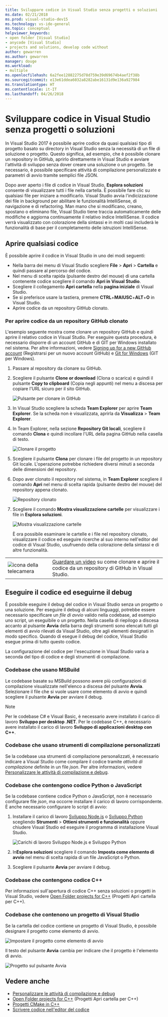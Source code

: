 ```yaml
---
title: Sviluppare codice in Visual Studio senza progetti o soluzioni
ms.date: 02/21/2018
ms.prod: visual-studio-dev15
ms.technology: vs-ide-general
ms.topic: conceptual
helpviewer_keywords:
- open folder [Visual Studio]
- anycode [Visual Studio]
- projects and solutions, develop code without
author: gewarren
ms.author: gewarren
manager: douge
ms.workload:
- multiple
ms.openlocfilehash: 6a2fee12882275d78d759e39d69674b4aef2f38b
ms.sourcegitcommit: e13e61ddea6032a8282abe16131d9e136a927984
ms.translationtype: HT
ms.contentlocale: it-IT
ms.lasthandoff: 04/26/2018
---
```

# <a name="develop-code-in-visual-studio-without-projects-or-solutions"></a>Sviluppare codice in Visual Studio senza progetti o soluzioni

In Visual Studio 2017 è possibile aprire codice da quasi qualsiasi tipo di progetto basato su directory in Visual Studio senza la necessità di un file di soluzione o progetto. Questo significa, ad esempio, che è possibile clonare un repository in GitHub, aprirlo direttamente in Visual Studio e avviare l'attività di sviluppo senza dover creare una soluzione o un progetto. Se necessario, è possibile specificare attività di compilazione personalizzate e parametri di avvio tramite semplici file JSON.

Dopo aver aperto i file di codice in Visual Studio, **Esplora soluzioni** consente di visualizzare tutti i file nella cartella. È possibile fare clic su qualsiasi file per iniziare a modificarlo. Visual Studio avvia l'indicizzazione dei file in background per abilitare le funzionalità IntelliSense, di navigazione e di refactoring. Man mano che si modificano, creano, spostano o eliminano file, Visual Studio tiene traccia automaticamente delle modifiche e aggiorna continuamente il relativo indice IntelliSense. Il codice verrà visualizzato con colorazione della sintassi e in molti casi includerà le funzionalità di base per il completamento delle istruzioni IntelliSense.

## <a name="open-any-code"></a>Aprire qualsiasi codice

È possibile aprire il codice in Visual Studio in uno dei modi seguenti:

- Nella barra dei menu di Visual Studio scegliere **File** > **Apri** > **Cartella** e quindi passare al percorso del codice.
- Nel menu di scelta rapida (pulsante destro del mouse) di una cartella contenente codice scegliere il comando **Apri in Visual Studio**.
- Scegliere il collegamento **Apri cartella** nella **pagina iniziale** di Visual Studio.
- Se si preferisce usare la tastiera, premere **CTRL**+**MAIUSC**+**ALT**+**O** in Visual Studio.
- Aprire codice da un repository GitHub clonato.

### <a name="to-open-code-from-a-cloned-github-repo"></a>Per aprire codice da un repository GitHub clonato

L'esempio seguente mostra come clonare un repository GitHub e quindi aprire il relativo codice in Visual Studio. Per eseguire questa procedura, è necessario disporre di un account GitHub e di GIT per Windows installato nel sistema. Per altre informazioni, vedere [Signing up for a new GitHub account](https://help.github.com/articles/signing-up-for-a-new-github-account/) (Registrarsi per un nuovo account GitHub) e [Git for Windows](https://git-for-windows.github.io/) (GIT per Windows).

1. Passare al repository da clonare su GitHub.

1. Scegliere il pulsante **Clone or download** (Clona o scarica) e quindi il pulsante **Copy to clipboard** (Copia negli appunti) nel menu a discesa per copiare l'URL sicuro per il sito GitHub.

   ![Pulsante per clonare in GitHub](./media/VSIDE_Code_Clone.png)

1. In Visual Studio scegliere la scheda **Team Explorer** per aprire **Team Explorer**. Se la scheda non è visualizzata, aprirla da **Visualizza** > **Team Explorer**.

1. In Team Explorer, nella sezione **Repository Git locali**, scegliere il comando **Clona** e quindi incollare l'URL della pagina GitHub nella casella di testo.

   ![Clonare il progetto](./media/VSIDE_Code_Clone2.png)

1. Scegliere il pulsante **Clona** per clonare i file del progetto in un repository Git locale. L'operazione potrebbe richiedere diversi minuti a seconda delle dimensioni del repository.

1. Dopo aver clonato il repository nel sistema, in **Team Explorer** scegliere il comando **Apri** nel menu di scelta rapida (pulsante destro del mouse) del repository appena clonato.

   ![Repository clonato](./media/VSIDE_Code_Clone3.png)

1. Scegliere il comando **Mostra visualizzazione cartelle** per visualizzare i file in **Esplora soluzioni**.

   ![Mostra visualizzazione cartelle](./media/VSIDE_Code_Clone3_show.png)

   È ora possibile esaminare le cartelle e i file nel repository clonato, visualizzare il codice ed eseguire ricerche al suo interno nell'editor del codice di Visual Studio, usufruendo della colorazione della sintassi e di altre funzionalità.

|         |         |
|---------|---------|
|  ![icona della telecamera](../install/media/video-icon.png "Guardare un video")|    [Guardare un video](https://mva.microsoft.com/en-us/training-courses/getting-started-with-visual-studio-2017-17798?l=lp3TOKD6D_6711787171) su come clonare e aprire il codice da un repository di GitHub in Visual Studio. |

## <a name="run-and-debug-your-code"></a>Eseguire il codice ed eseguirne il debug

È possibile eseguire il debug del codice in Visual Studio senza un progetto o una soluzione. Per eseguire il debug di alcuni linguaggi, potrebbe essere necessario specificare un *file di avvio* valido nella codebase, ad esempio uno script, un eseguibile o un progetto. Nella casella di riepilogo a discesa accanto al pulsante **Avvia** della barra degli strumenti sono elencati tutti gli elementi di avvio rilevati da Visual Studio, oltre agli elementi designati in modo specifico. Quando di esegue il debug del codice, Visual Studio esegue prima di tutto questo codice.

La configurazione del codice per l'esecuzione in Visual Studio varia a seconda del tipo di codice e degli strumenti di compilazione.

### <a name="codebases-that-use-msbuild"></a>Codebase che usano MSBuild

Le codebase basate su MSBuild possono avere più configurazioni di compilazione visualizzate nell'elenco a discesa del pulsante **Avvia**. Selezionare il file che si vuole usare come elemento di avvio e quindi scegliere il pulsante **Avvia** per avviare il debug.

> [!NOTE]
> Per le codebase C# e Visual Basic, è necessario avere installato il carico di lavoro **Sviluppo per desktop .NET**. Per le codebase C++, è necessario avere installato il carico di lavoro **Sviluppo di applicazioni desktop con C++**.

### <a name="codebases-that-use-custom-build-tools"></a>Codebase che usano strumenti di compilazione personalizzati

Se la codebase usa strumenti di compilazione personalizzati, è necessario indicare a Visual Studio come compilare il codice tramite *attività di compilazione* definite in un file *json*. Per altre informazioni, vedere [Personalizzare le attività di compilazione e debug](../ide/customize-build-and-debug-tasks-in-visual-studio.md).

### <a name="codebases-that-contain-python-or-javascript-code"></a>Codebase che contengono codice Python o JavaScript

Se la codebase contiene codice Python o JavaScript, non è necessario configurare file *json*, ma occorre installare il carico di lavoro corrispondente. È anche necessario configurare lo script di avvio:

1. Installare il carico di lavoro [Sviluppo Node.js](https://www.visualstudio.com/vs/node-js/) o [Sviluppo Python](https://www.visualstudio.com/vs/python/) scegliendo **Strumenti** > **Ottieni strumenti e funzionalità** oppure chiudere Visual Studio ed eseguire il programma di installazione Visual Studio.

   ![Carichi di lavoro Sviluppo Node.js e Sviluppo Python](media/python_nodejs_workloads.png)

1. In**Esplora soluzioni** scegliere il comando **Imposta come elemento di avvio** nel menu di scelta rapida di un file JavaScript o Python.

1. Scegliere il pulsante **Avvia** per avviare il debug.

### <a name="codebases-that-contain-c-code"></a>Codebase che contengono codice C++

Per informazioni sull'apertura di codice C++ senza soluzioni o progetti in Visual Studio, vedere [Open Folder projects for C++](/cpp/ide/non-msbuild-projects) (Progetti Apri cartella per C++).

### <a name="codebases-that-contain-a-visual-studio-project"></a>Codebase che contenono un progetto di Visual Studio

Se la cartella del codice contiene un progetto di Visual Studio, è possibile designare il progetto come elemento di avvio.

![Impostare il progetto come elemento di avvio](media/customize-set-project-as-startup-item.png)

Il testo del pulsante **Avvia** cambia per indicare che il progetto è l'elemento di avvio.

![Progetto sul pulsante Avvia](media/customize-start-button-project.png)

## <a name="see-also"></a>Vedere anche

- [Personalizzare le attività di compilazione e debug](../ide/customize-build-and-debug-tasks-in-visual-studio.md)
- [Open Folder projects for C++](/cpp/ide/non-msbuild-projects) (Progetti Apri cartella per C++)
- [Progetti CMake in C++](/cpp/ide/cmake-tools-for-visual-cpp)
- [Scrivere codice nell'editor del codice](../ide/writing-code-in-the-code-and-text-editor.md)